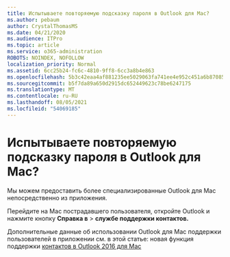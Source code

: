 ```yaml
---
title: Испытываете повторяемую подсказку пароля в Outlook для Mac?
ms.author: pebaum
author: CrystalThomasMS
ms.date: 04/21/2020
ms.audience: ITPro
ms.topic: article
ms.service: o365-administration
ROBOTS: NOINDEX, NOFOLLOW
localization_priority: Normal
ms.assetid: 6cc25b24-fc6c-4810-9ff8-6cc3a8b4e863
ms.openlocfilehash: 5b3c42eaa4af881235ee5029063fa741ee4e952c451a6b87085f2294d2cd3f71
ms.sourcegitcommit: b5f7da89a650d2915dc652449623c78be6247175
ms.translationtype: MT
ms.contentlocale: ru-RU
ms.lasthandoff: 08/05/2021
ms.locfileid: "54069185"
---
```

# <a name="experiencing-repeated-password-prompts-in-outlook-for-mac"></a>Испытываете повторяемую подсказку пароля в Outlook для Mac?

Мы можем предоставить более специализированные Outlook для Mac непосредственно из приложения.
  
Перейдите на Mac пострадавшего пользователя, откройте Outlook и нажмите кнопку **Справка в** \> **службе поддержки контактов.**
  
Дополнительные данные об использовании Outlook для Mac поддержки пользователей в приложении см. в этой статье: новая функция поддержки [контактов в Outlook 2016 для Mac](https://answers.microsoft.com/msoffice/forum/msoffice_outlook-mso_mac-mso_mac2016/new-contact-support-feature-in-outlook-2016-for/d4fc21c4-25e2-4e10-b943-1fba6542b517)
  

